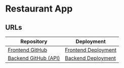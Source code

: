 # Restaurant App

## URLs

| Repository | Deployment |
|------------|------------|
| [Frontend GitHub](https://github.com/ramdhanfirdaus/FrontendDevReactjs-SoalTeknis-RamdhanFirdausAmelia) | [Frontend Deployment](https://frontend-dev-reactjs-ramdhan.netlify.app/) |
| [Backend GitHub (API)](https://github.com/ramdhanfirdaus/BackendDev) | [Backend Deployment](https://backenddev-production.up.railway.app/) |